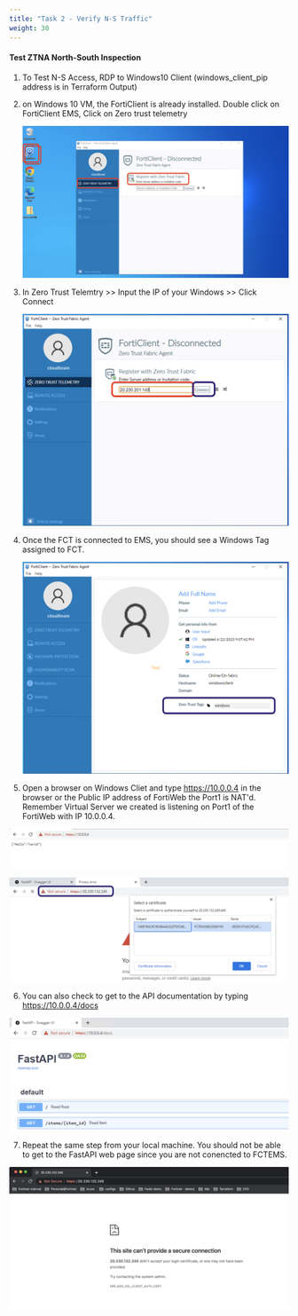```yaml
---
title: "Task 2 - Verify N-S Traffic"
weight: 30
---
```



#### **Test ZTNA North-South Inspection**

1. To Test N-S Access, RDP to Windows10 Client (windows_client_pip address is in Terraform Output)

2. on Windows 10 VM, the FortiClient is already installed. Double click on FortiClient EMS, Click on Zero trust telemetry

    ![ztnatest01](../images/ztnatest-01.jpg) 

3. In Zero Trust Telemtry >> Input the IP of your Windows >> Click Connect

    ![ztnatest02](../images/ztnatest-02.jpg) 

4. Once the FCT is connected to EMS, you should see a Windows Tag assigned to FCT.

    ![ztnatest03](../images/ztnatest-03.jpg) 

5. Open a browser on Windows Cliet and type https://10.0.0.4 in the browser or the Public IP address of FortiWeb the Port1 is NAT'd. Remember Virtual Server we created is listening on Port1 of the FortiWeb with IP 10.0.0.4. 

  ![ztnatest04](../images/ztnatest-04.jpg) 
 
  ![ztnatest06](../images/ztnatest-06.jpg) 


6. You can also check to get to the API documentation by typing https://10.0.0.4/docs

  ![ztnatest05](../images/ztnatest-05.jpg)


7. Repeat the same step from your local machine. You should not be able to get to the FastAPI web page since you are not conencted to FCTEMS.

 ![ztnatest07](../images/ztnatest-07.jpg) 



